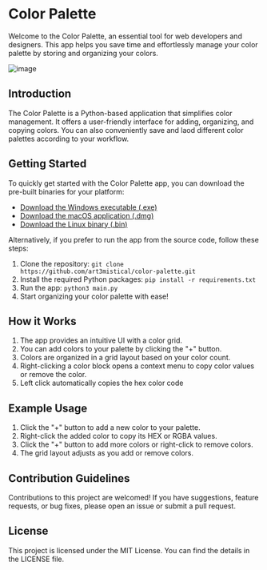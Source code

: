 # Color Palette

Welcome to the Color Palette, an essential tool for web developers and designers. This app helps you save time and effortlessly manage your color palette by storing and organizing your colors.

![image](https://github.com/ART3MISTICAL/color-palette/assets/68769374/ef144703-6c64-42f5-b986-9109292444eb)



## Introduction

The Color Palette is a Python-based application that simplifies color management. It offers a user-friendly interface for adding, organizing, and copying colors. You can also conveniently save and laod different color palettes according to your workflow.

## Getting Started


To quickly get started with the Color Palette app, you can download the pre-built binaries for your platform:

- [Download the Windows executable (.exe)](https://github.com/ART3MISTICAL/color-palette/releases/download/v0.2.0/color_palette.exe)
- [Download the macOS application (.dmg)](https://github.com/ART3MISTICAL/color-palette/releases/download/v0.2.0/color_palette_mac.dmg)
- [Download the Linux binary (.bin)](https://github.com/ART3MISTICAL/color-palette/releases/download/v0.2.0/color_palette_linux.bin)

Alternatively, if you prefer to run the app from the source code, follow these steps:

1. Clone the repository: `git clone https://github.com/art3mistical/color-palette.git`
2. Install the required Python packages: `pip install -r requirements.txt`
3. Run the app: `python3 main.py`
4. Start organizing your color palette with ease!

## How it Works

1. The app provides an intuitive UI with a color grid.
2. You can add colors to your palette by clicking the "+" button.
3. Colors are organized in a grid layout based on your color count.
4. Right-clicking a color block opens a context menu to copy color values or remove the color.
5. Left click automatically copies the hex color code


## Example Usage

1. Click the "+" button to add a new color to your palette.
2. Right-click the added color to copy its HEX or RGBA values.
3. Click the "+" button to add more colors or right-click to remove colors.
4. The grid layout adjusts as you add or remove colors.


## Contribution Guidelines

Contributions to this project are welcomed! If you have suggestions, feature requests, or bug fixes, please open an issue or submit a pull request.

## License

This project is licensed under the MIT License. You can find the details in the LICENSE file.
